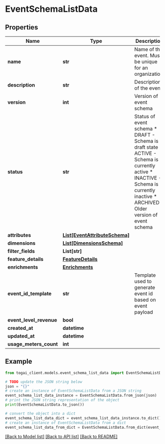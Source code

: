 # EventSchemaListData


## Properties

Name | Type | Description | Notes
------------ | ------------- | ------------- | -------------
**name** | **str** | Name of the event. Must be unique for an organization. | 
**description** | **str** | Description of the event | [optional] 
**version** | **int** | Version of event schema | 
**status** | **str** | Status of event schema * DRAFT - Schema is in draft state  * ACTIVE - Schema is currently active  * INACTIVE - Schema is currently inactive * ARCHIVED - Older version of event schema  | [optional] 
**attributes** | [**List[EventAttributeSchema]**](EventAttributeSchema.md) |  | [optional] 
**dimensions** | [**List[DimensionsSchema]**](DimensionsSchema.md) |  | [optional] 
**filter_fields** | **List[str]** |  | [optional] 
**feature_details** | [**FeatureDetails**](FeatureDetails.md) |  | [optional] 
**enrichments** | [**Enrichments**](Enrichments.md) |  | [optional] 
**event_id_template** | **str** | Template used to generate event id based on event payload | [optional] 
**event_level_revenue** | **bool** |  | [optional] 
**created_at** | **datetime** |  | [optional] 
**updated_at** | **datetime** |  | [optional] 
**usage_meters_count** | **int** |  | [optional] 

## Example

```python
from togai_client.models.event_schema_list_data import EventSchemaListData

# TODO update the JSON string below
json = "{}"
# create an instance of EventSchemaListData from a JSON string
event_schema_list_data_instance = EventSchemaListData.from_json(json)
# print the JSON string representation of the object
print(EventSchemaListData.to_json())

# convert the object into a dict
event_schema_list_data_dict = event_schema_list_data_instance.to_dict()
# create an instance of EventSchemaListData from a dict
event_schema_list_data_from_dict = EventSchemaListData.from_dict(event_schema_list_data_dict)
```
[[Back to Model list]](../README.md#documentation-for-models) [[Back to API list]](../README.md#documentation-for-api-endpoints) [[Back to README]](../README.md)



